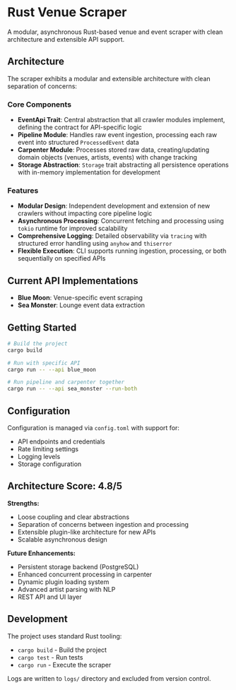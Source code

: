 # Rust Venue Scraper

A modular, asynchronous Rust-based venue and event scraper with clean architecture and extensible API support.

## Architecture

The scraper exhibits a modular and extensible architecture with clean separation of concerns:

### Core Components

- **EventApi Trait**: Central abstraction that all crawler modules implement, defining the contract for API-specific logic
- **Pipeline Module**: Handles raw event ingestion, processing each raw event into structured `ProcessedEvent` data
- **Carpenter Module**: Processes stored raw data, creating/updating domain objects (venues, artists, events) with change tracking
- **Storage Abstraction**: `Storage` trait abstracting all persistence operations with in-memory implementation for development

### Features

- **Modular Design**: Independent development and extension of new crawlers without impacting core pipeline logic
- **Asynchronous Processing**: Concurrent fetching and processing using `tokio` runtime for improved scalability
- **Comprehensive Logging**: Detailed observability via `tracing` with structured error handling using `anyhow` and `thiserror`
- **Flexible Execution**: CLI supports running ingestion, processing, or both sequentially on specified APIs

## Current API Implementations

- **Blue Moon**: Venue-specific event scraping
- **Sea Monster**: Lounge event data extraction

## Getting Started

```bash
# Build the project
cargo build

# Run with specific API
cargo run -- --api blue_moon

# Run pipeline and carpenter together
cargo run -- --api sea_monster --run-both
```

## Configuration

Configuration is managed via `config.toml` with support for:
- API endpoints and credentials
- Rate limiting settings
- Logging levels
- Storage configuration

## Architecture Score: 4.8/5

**Strengths:**
- Loose coupling and clear abstractions
- Separation of concerns between ingestion and processing
- Extensible plugin-like architecture for new APIs
- Scalable asynchronous design

**Future Enhancements:**
- Persistent storage backend (PostgreSQL)
- Enhanced concurrent processing in carpenter
- Dynamic plugin loading system
- Advanced artist parsing with NLP
- REST API and UI layer

## Development

The project uses standard Rust tooling:
- `cargo build` - Build the project
- `cargo test` - Run tests
- `cargo run` - Execute the scraper

Logs are written to `logs/` directory and excluded from version control.
